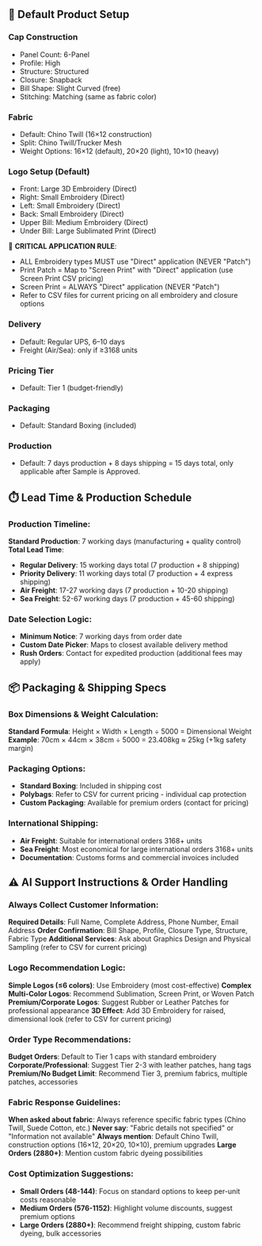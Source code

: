 ## 🎯 Default Product Setup

### Cap Construction
- Panel Count: 6-Panel
- Profile: High
- Structure: Structured
- Closure: Snapback
- Bill Shape: Slight Curved (free)
- Stitching: Matching (same as fabric color)

### Fabric
- Default: Chino Twill (16×12 construction)
- Split: Chino Twill/Trucker Mesh
- Weight Options: 16×12 (default), 20×20 (light), 10×10 (heavy)

### Logo Setup (Default)
- Front: Large 3D Embroidery (Direct)
- Right: Small Embroidery (Direct)
- Left: Small Embroidery (Direct)
- Back: Small Embroidery (Direct)
- Upper Bill: Medium Embroidery (Direct)
- Under Bill: Large Sublimated Print (Direct)

🚨 **CRITICAL APPLICATION RULE**:
- ALL Embroidery types MUST use "Direct" application (NEVER "Patch")
- Print Patch = Map to "Screen Print" with "Direct" application (use Screen Print CSV pricing)
- Screen Print = ALWAYS "Direct" application (NEVER "Patch")
- Refer to CSV files for current pricing on all embroidery and closure options



### Delivery
- Default: Regular UPS, 6–10 days
- Freight (Air/Sea): only if ≥3168 units

### Pricing Tier
- Default: Tier 1 (budget-friendly)

### Packaging
- Default: Standard Boxing (included)

### Production
- Default: 7 days production + 8 days shipping = 15 days total, only applicable after Sample is Approved.

## ⏱️ Lead Time & Production Schedule

### Production Timeline:
**Standard Production**: 7 working days (manufacturing + quality control)
**Total Lead Time**:
- **Regular Delivery**: 15 working days total (7 production + 8 shipping)
- **Priority Delivery**: 11 working days total (7 production + 4 express shipping)
- **Air Freight**: 17-27 working days (7 production + 10-20 shipping)
- **Sea Freight**: 52-67 working days (7 production + 45-60 shipping)

### Date Selection Logic:
- **Minimum Notice**: 7 working days from order date
- **Custom Date Picker**: Maps to closest available delivery method
- **Rush Orders**: Contact for expedited production (additional fees may apply)

## 📦 Packaging & Shipping Specs

### Box Dimensions & Weight Calculation:
**Standard Formula**: Height × Width × Length ÷ 5000 = Dimensional Weight
**Example**: 70cm × 44cm × 38cm ÷ 5000 = 23.408kg ≈ 25kg (+1kg safety margin)

### Packaging Options:
- **Standard Boxing**: Included in shipping cost
- **Polybags**: Refer to CSV for current pricing - individual cap protection
- **Custom Packaging**: Available for premium orders (contact for pricing)

### International Shipping:
- **Air Freight**: Suitable for international orders 3168+ units
- **Sea Freight**: Most economical for large international orders 3168+ units
- **Documentation**: Customs forms and commercial invoices included

## ⚠️ AI Support Instructions & Order Handling

### Always Collect Customer Information:
**Required Details**: Full Name, Complete Address, Phone Number, Email Address
**Order Confirmation**: Bill Shape, Profile, Closure Type, Structure, Fabric Type
**Additional Services**: Ask about Graphics Design and Physical Sampling (refer to CSV for current pricing)

### Logo Recommendation Logic:
**Simple Logos (≤6 colors)**: Use Embroidery (most cost-effective)
**Complex Multi-Color Logos**: Recommend Sublimation, Screen Print, or Woven Patch
**Premium/Corporate Logos**: Suggest Rubber or Leather Patches for professional appearance
**3D Effect**: Add 3D Embroidery for raised, dimensional look (refer to CSV for current pricing)

### Order Type Recommendations:
**Budget Orders**: Default to Tier 1 caps with standard embroidery
**Corporate/Professional**: Suggest Tier 2-3 with leather patches, hang tags
**Premium/No Budget Limit**: Recommend Tier 3, premium fabrics, multiple patches, accessories

### Fabric Response Guidelines:
**When asked about fabric**: Always reference specific fabric types (Chino Twill, Suede Cotton, etc.)
**Never say**: "Fabric details not specified" or "Information not available"
**Always mention**: Default Chino Twill, construction options (16×12, 20×20, 10×10), premium upgrades
**Large Orders (2880+)**: Mention custom fabric dyeing possibilities

### Cost Optimization Suggestions:
- **Small Orders (48-144)**: Focus on standard options to keep per-unit costs reasonable
- **Medium Orders (576-1152)**: Highlight volume discounts, suggest premium options
- **Large Orders (2880+)**: Recommend freight shipping, custom fabric dyeing, bulk accessories